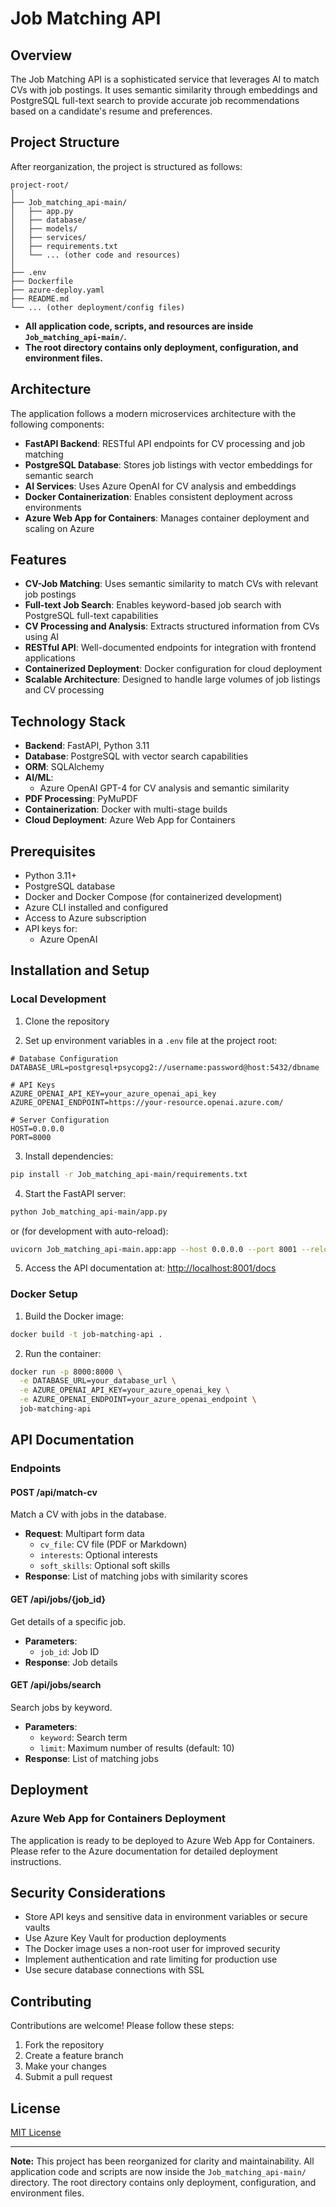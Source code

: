# Job Matching API

## Overview

The Job Matching API is a sophisticated service that leverages AI to match CVs with job postings. It uses semantic similarity through embeddings and PostgreSQL full-text search to provide accurate job recommendations based on a candidate's resume and preferences.

## Project Structure

After reorganization, the project is structured as follows:

```
project-root/
│
├── Job_matching_api-main/
│   ├── app.py
│   ├── database/
│   ├── models/
│   ├── services/
│   ├── requirements.txt
│   └── ... (other code and resources)
│
├── .env
├── Dockerfile
├── azure-deploy.yaml
├── README.md
└── ... (other deployment/config files)
```

- **All application code, scripts, and resources are inside `Job_matching_api-main/`.**
- **The root directory contains only deployment, configuration, and environment files.**

## Architecture

The application follows a modern microservices architecture with the following components:

- **FastAPI Backend**: RESTful API endpoints for CV processing and job matching
- **PostgreSQL Database**: Stores job listings with vector embeddings for semantic search
- **AI Services**: Uses Azure OpenAI for CV analysis and embeddings
- **Docker Containerization**: Enables consistent deployment across environments
- **Azure Web App for Containers**: Manages container deployment and scaling on Azure

## Features

- **CV-Job Matching**: Uses semantic similarity to match CVs with relevant job postings
- **Full-text Job Search**: Enables keyword-based job search with PostgreSQL full-text capabilities
- **CV Processing and Analysis**: Extracts structured information from CVs using AI
- **RESTful API**: Well-documented endpoints for integration with frontend applications
- **Containerized Deployment**: Docker configuration for cloud deployment
- **Scalable Architecture**: Designed to handle large volumes of job listings and CV processing

## Technology Stack

- **Backend**: FastAPI, Python 3.11
- **Database**: PostgreSQL with vector search capabilities
- **ORM**: SQLAlchemy
- **AI/ML**:
  - Azure OpenAI GPT-4 for CV analysis and semantic similarity
- **PDF Processing**: PyMuPDF
- **Containerization**: Docker with multi-stage builds
- **Cloud Deployment**: Azure Web App for Containers

## Prerequisites

- Python 3.11+
- PostgreSQL database
- Docker and Docker Compose (for containerized development)
- Azure CLI installed and configured
- Access to Azure subscription
- API keys for:
  - Azure OpenAI

## Installation and Setup

### Local Development

1. Clone the repository

2. Set up environment variables in a `.env` file at the project root:
```env
# Database Configuration
DATABASE_URL=postgresql+psycopg2://username:password@host:5432/dbname

# API Keys
AZURE_OPENAI_API_KEY=your_azure_openai_api_key
AZURE_OPENAI_ENDPOINT=https://your-resource.openai.azure.com/

# Server Configuration
HOST=0.0.0.0
PORT=8000
```

3. Install dependencies:
```bash
pip install -r Job_matching_api-main/requirements.txt
```

4. Start the FastAPI server:
```bash
python Job_matching_api-main/app.py
```
or (for development with auto-reload):
```bash
uvicorn Job_matching_api-main.app:app --host 0.0.0.0 --port 8001 --reload
```

5. Access the API documentation at: [http://localhost:8001/docs](http://localhost:8001/docs)

### Docker Setup

1. Build the Docker image:
```bash
docker build -t job-matching-api .
```

2. Run the container:
```bash
docker run -p 8000:8000 \
  -e DATABASE_URL=your_database_url \
  -e AZURE_OPENAI_API_KEY=your_azure_openai_key \
  -e AZURE_OPENAI_ENDPOINT=your_azure_openai_endpoint \
  job-matching-api
```

## API Documentation

### Endpoints

#### POST /api/match-cv
Match a CV with jobs in the database.

- **Request**: Multipart form data
  - `cv_file`: CV file (PDF or Markdown)
  - `interests`: Optional interests
  - `soft_skills`: Optional soft skills
- **Response**: List of matching jobs with similarity scores

#### GET /api/jobs/{job_id}
Get details of a specific job.

- **Parameters**:
  - `job_id`: Job ID
- **Response**: Job details

#### GET /api/jobs/search
Search jobs by keyword.

- **Parameters**:
  - `keyword`: Search term
  - `limit`: Maximum number of results (default: 10)
- **Response**: List of matching jobs

## Deployment

### Azure Web App for Containers Deployment

The application is ready to be deployed to Azure Web App for Containers. Please refer to the Azure documentation for detailed deployment instructions.

## Security Considerations

- Store API keys and sensitive data in environment variables or secure vaults
- Use Azure Key Vault for production deployments
- The Docker image uses a non-root user for improved security
- Implement authentication and rate limiting for production use
- Use secure database connections with SSL

## Contributing

Contributions are welcome! Please follow these steps:

1. Fork the repository
2. Create a feature branch
3. Make your changes
4. Submit a pull request

## License

[MIT License](LICENSE)

---

**Note:**
This project has been reorganized for clarity and maintainability. All application code and scripts are now inside the `Job_matching_api-main/` directory. The root directory contains only deployment, configuration, and environment files.
